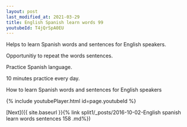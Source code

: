 ```yaml
---
layout: post
last_modified_at: 2021-03-29
title: English Spanish learn words 99 
youtubeId: T4jQrSpA0EU
---
```

 
 
Helps to learn Spanish words and sentences for English speakers.

Opportunitiy to repeat the words sentences. 

Practice Spanish language. 
 
10 minutes practice every day. 
 
How to learn Spanish words and sentences for English speakers 
 
{% include youtubePlayer.html id=page.youtubeId %}
 
 
[Next]({{ site.baseurl }}{% link  split1/_posts/2016-10-02-English spanish learn words sentences 158 .md%})
 
